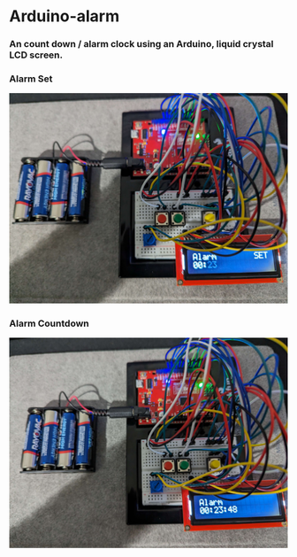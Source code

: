 # Arduino-alarm
### An count down / alarm clock using an Arduino, liquid crystal LCD screen.

### Alarm Set
![alt text](https://github.com/oabdulr/Arduino-alarm/blob/main/alarm_set.jpg?raw=true)

### Alarm Countdown
![alt text](https://github.com/oabdulr/Arduino-alarm/blob/main/alarm_countdonw.jpg?raw=true)
